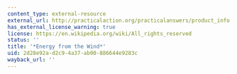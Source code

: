 ```yaml
---
content_type: external-resource
external_url: http://practicalaction.org/practicalanswers/product_info.php?cPath=21_61&products_id=371&attrib=1
has_external_license_warning: true
license: https://en.wikipedia.org/wiki/All_rights_reserved
status: ''
title: '*Energy from the Wind*'
uid: 2d28e92a-d2c9-4a37-ab00-886644e9283c
wayback_url: ''
---
```

